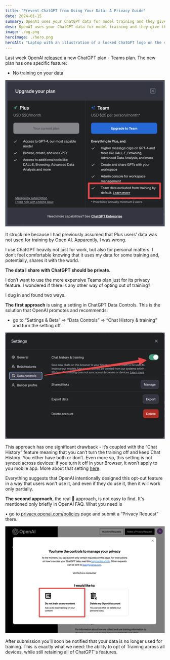 ```yaml
---
title: "Prevent ChatGPT from Using Your Data: A Privacy Guide"
date: 2024-01-15
summary: OpenAI uses your ChatGPT data for model training and they give the impression that you can't prevent the usage of your data. Let's find ways to stop it.
desc: OpenAI uses your ChatGPT data for model training and they give the impression that you can't prevent the usage of your data. The article shows ways to fix it.
image: ./og.png
heroImage: ./hero.png
heroAlt: "Laptop with an illustration of a locked ChatGPT logo on the screen"
---
```


Last week OpenAI [released](https://openai.com/blog/introducing-chatgpt-team) a new ChatGPT plan - Teams plan. The new plan has one specific feature:

- No training on your data

![a screenshot showing comparison between the two ChatGPT plans, Plus and Teams](./team-plan.png)

It struck me because I had previously assumed that Plus users’ data was not used for training by Open AI. Apparently, I was wrong.

I use ChatGPT heavily not just for work, but also for personal matters. I don’t feel comfortable knowing that it uses my data for some training and, potentially, shares it with the world.

**The data I share with ChatGPT should be private.**

I don’t want to use the more expensive Teams plan just for its privacy feature. I wondered if there is any other way of opting out of training?

I dug in and found two ways.

**The first approach** is using a setting in ChatGPT Data Controls. This is the solution that OpenAI promotes and recommends:

- go to “Settings & Beta” ⇒ “Data Controls” ⇒ “Chat History & training” and turn the setting off.

![a screenshot of ChatGPT "Data Controls" settings](./data-controls.png)

This approach has one significant drawback - it’s coupled with the “Chat History” feature meaning that you can’t turn the training off and keep Chat History. You either have both or don’t. Even more so, this setting is not synced across devices: if you turn it off in your Browser, it won’t apply to you mobile app. More about that setting [here](https://help.openai.com/en/articles/7730893-data-controls-faq).

Everything suggests that OpenAI intentionally designed this opt-out feature in a way that users won't use it, and even if they do use it, then it will work only partially.

**The second approach**, the real 💪 approach, is not easy to find. It's mentioned only briefly in OpenAI FAQ. What you need is

• go to [privacy.openai.com/policies](http://privacy.openai.com/policies) page and submit a “Privacy Request” there.

![a screenshot of the OpenAI Privacy Request Portal](./do-not-train.png)

After submission you’ll soon be notified that your data is no longer used for training. This is exactly what we need: the ability to opt of Training across all devices, while still retaining all of ChatGPT's features.
